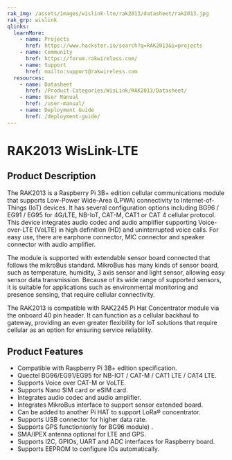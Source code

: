 ```yaml
---
rak_img: /assets/images/wislink-lte/rak2013/datasheet/rak2013.jpg
rak_grp: wislink
qlinks:
  learnMore:
    - name: Projects
      href: https://www.hackster.io/search?q=RAK2013&i=projects
    - name: Community
      href: https://forum.rakwireless.com/
    - name: Support
      href: mailto:support@rakwireless.com
  resources:
    - name: Datasheet
      href: /Product-Categories/WisLink/RAK2013/Datasheet/
    - name: User Manual
      href: /user-manual/
    - name: Deployment Guide
      href: /deployment-guide/
---
```


# RAK2013 WisLink-LTE

<rk-img
  src="/assets/images/wislink-lte/rak2013/datasheet/rak2013.jpg"
  width="50%"
  caption="RAK2013 WisLink-LTE Board"
/>

## Product Description

The RAK2013 is a Raspberry Pi 3B+ edition cellular communications module that supports Low-Power Wide-Area (LPWA) connectivity to Internet-of-Things (IoT) devices. It has several configuration options including BG96 / EG91 / EG95 for 4G/LTE, NB-IoT, CAT-M, CAT1 or CAT 4 cellular protocol. This device integrates audio codec and audio amplifier supporting Voice-over-LTE (VoLTE) in high definition (HD) and uninterrupted voice calls. For easy use, there are earphone connector, MIC connector and speaker connector with audio amplifier.

The module is supported with extendable sensor board connected that follows the mikroBus standard. MikroBus has many kinds of sensor board, such as temperature, humidity, 3 axis sensor and light sensor, allowing easy sensor data transmission. Because of its wide range of supported sensors, it is suitable for applications such as environmental monitoring and presence sensing, that require cellular connectivity.

The RAK2013 is compatible with RAK2245 Pi Hat Concentrator module via the onboard 40 pin header. It can function as a cellular backhaul to gateway, providing an even greater flexibility for IoT solutions that require cellular as an option for ensuring service reliability.

<rk-btn
  src="../Quickstart/"
  label="Get Started with RAK2013 WisLink-LTE"
/>

<rk-quick-links :params="$frontmatter.qlinks" />

## Product Features

- Compatible with Raspberry Pi 3B+ edition specification.
- Quectel BG96/EG91/EG95 for NB-IOT / CAT-M / CAT1 LTE / CAT4 LTE.
- Supports Voice over CAT-M or VoLTE.
- Supports Nano SIM card or eSIM card.
- Integrates audio codec and audio amplifier.
- Integrates MikroBus interface to support sensor extended board.
- Can be added to another Pi HAT to support LoRa® concentrator.
- Supports USB connector for higher data rate.
- Supports GPS function(only for BG96 module) .
- SMA/IPEX antenna optional for LTE and GPS.
- Supports I2C, GPIOs, UART and ADC interfaces for Raspberry board.
- Supports EEPROM to configure IOs automatically.

<rk-btn
  src="https://store.rakwireless.com/products/rak2013-cellular-pi-hat"
  label="Buy a RAK2013 WisLink-LTE"
  _blank
/>
